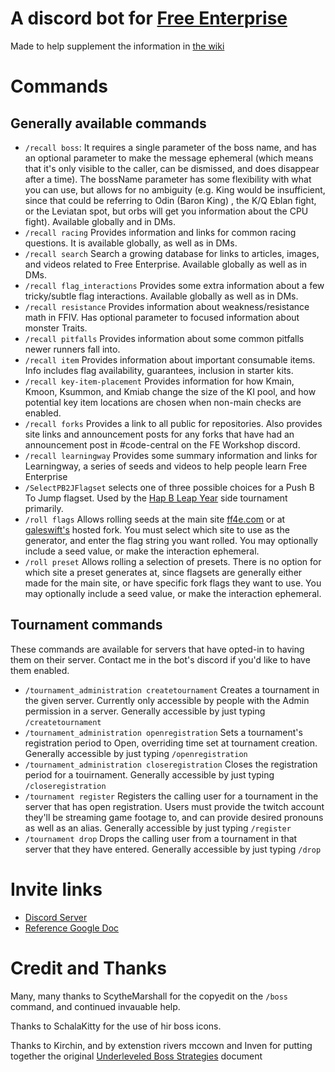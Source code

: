 # A discord bot for [Free Enterprise](http://ff4fe.com/) 
Made to help supplement the information in [the wiki](https://wiki.ff4fe.com/doku.php)

# Commands
## Generally available commands
* `/recall boss`: It requires a single parameter of the boss name, and has an optional parameter to make the message ephemeral (which means that it's only visible to the caller, can be dismissed, and does disappear after a time). The bossName parameter has some flexibility with what you can use, but allows for no ambiguity (e.g. King would be insufficient, since that could be referring to Odin (Baron King) , the K/Q Eblan fight, or the Leviatan spot, but orbs will get you information about the CPU fight). Available globally and in DMs.
* `/recall racing` Provides information and links for common racing questions. It is available globally, as well as in DMs.
* `/recall search` Search a growing database for links to articles, images, and videos related to Free Enterprise. Available globally as well as in DMs.
* `/recall flag_interactions` Provides some extra information about a few tricky/subtle flag interactions. Available globally as well as in DMs.
* `/recall resistance` Provides information about weakness/resistance math in FFIV. Has optional parameter to focused information about monster Traits.
* `/recall pitfalls` Provides information about some common pitfalls newer runners fall into.
* `/recall item` Provides information about important consumable items. Info includes flag availability, guarantees, inclusion in starter kits.
* `/recall key-item-placement` Provides information for how Kmain, Kmoon, Ksummon, and Kmiab change the size of the KI pool, and how potential key item locations are chosen when non-main checks are enabled.
* `/recall forks` Provides a link to all public for repositories. Also provides site links and announcement posts for any forks that have had an announcement post in #code-central on the FE Workshop discord.
* `/recall learningway` Provides some summary information and links for Learningway, a series of seeds and videos to help people learn Free Enterprise
* `/SelectPB2JFlagset` selects one of three possible choices for a Push B To Jump flagset. Used by the [Hap B Leap Year](https://docs.google.com/document/d/1uXWiiT6guhWD7DHNrujqH-UUVJVA_jEWY775w25l4qk) side tournament primarily.
* `/roll flags` Allows rolling seeds at the main site [ff4e.com](https://ff4fe.com/) or at [galeswift's](https://ff4fe.galeswift.com) hosted fork. You must select which site to use as the generator, and enter the flag string you want rolled. You may optionally include a seed value, or make the interaction ephemeral.
* `/roll preset` Allows rolling a selection of presets. There is no option for which site a preset generates at, since flagsets are generally either made for the main site, or have specific fork flags they want to use. You may optionally include a seed value, or make the interaction ephemeral.

## Tournament commands
These commands are available for servers that have opted-in to having them on their server. Contact me in the bot's discord if you'd like to have them enabled.
* `/tournament_administration createtournament` Creates a tournament in the given server. Currently only accessible by people with the Admin permission in a server. Generally accessible by just typing `/createtournament`
* `/tournament_administration openregistration` Sets a tournament's registration period to Open, overriding time set at tournament creation. Generally accessible by just typing `/openregistration`
* `/tournament_administration closeregistration` Closes the registration period for a touirnament. Generally accessible by just typing `/closeregistration`
* `/tournament register` Registers the calling user for a tournament in the server that has open registration. Users must provide the twitch account they'll be streaming game footage to, and can provide desired pronouns as well as an alias. Generally accessible by just typing `/register`
* `/tournament drop` Drops the calling user from a tournament in that server that they have entered. Generally accessible by just typing `/drop`

# Invite links
* [Discord Server](https://discord.gg/x95jN69Ggf)
* [Reference Google Doc](https://docs.google.com/document/d/1m_U90JG2t3Ze0fUFLMCzMSHZNYcdnIWrcr7RWAgtpBU/edit#heading=h.amzv5bujk9gc)

# Credit and Thanks
Many, many thanks to ScytheMarshall for the copyedit on the `/boss` command, and continued invauable help.

Thanks to SchalaKitty for the use of hir boss icons.

Thanks to Kirchin, and by extenstion rivers mccown and Inven for putting together the original [Underleveled Boss Strategies](https://docs.google.com/document/d/1Xw1vsN-OROShv4ZxPcStwJ1LsmFlPcZr3IIjOBSNEww/edit#heading=h.2iayie9keco) document